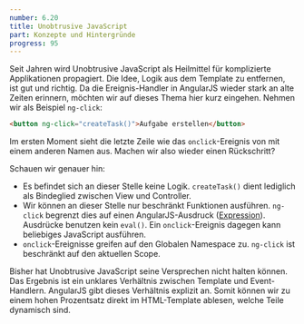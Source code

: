 ```yaml
---
number: 6.20
title: Unobtrusive JavaScript
part: Konzepte und Hintergründe
progress: 95
---
```


Seit Jahren wird Unobtrusive JavaScript als Heilmittel für komplizierte Applikationen propagiert. Die Idee, Logik aus dem Template zu entfernen, ist gut und richtig. Da die Ereignis-Handler in AngularJS wieder stark an alte Zeiten erinnern, möchten wir auf dieses Thema hier kurz eingehen. Nehmen wir als Beispiel `ng-click`:

~~~html
<button ng-click="createTask()">Aufgabe erstellen</button>
~~~

Im ersten Moment sieht die letzte Zeile wie das `onclick`-Ereignis von mit einem anderen Namen aus. Machen wir also wieder einen Rückschritt?

Schauen wir genauer hin:

* Es befindet sich an dieser Stelle keine Logik. `createTask()` dient lediglich als Bindeglied zwischen View und Controller.
* Wir können an dieser Stelle nur beschränkt Funktionen ausführen. `ng-click` begrenzt dies auf einen AngularJS-Ausdruck ([Expression](http://docs.angularjs.org/guide/expression)). Ausdrücke benutzen kein `eval()`. Ein `onclick`-Ereignis dagegen kann beliebiges JavaScript ausführen.
* `onclick`-Ereignisse greifen auf den Globalen Namespace zu. `ng-click` ist beschränkt auf den aktuellen Scope.

Bisher hat Unobtrusive JavaScript seine Versprechen nicht halten können. Das Ergebnis ist ein unklares Verhältnis zwischen Template und Event-Handlern. AngularJS gibt dieses Verhältnis explizit an. Somit können wir zu einem hohen Prozentsatz direkt im HTML-Template ablesen, welche Teile dynamisch sind.
